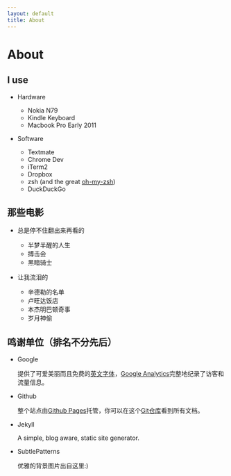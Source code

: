 ```yaml
---
layout: default
title: About
---
```


About
=====


I use
------
* Hardware

    * Nokia N79
    * Kindle Keyboard
    * Macbook Pro Early 2011

* Software

    * Textmate
    * Chrome Dev
    * iTerm2
    * Dropbox
    * zsh (and the great [oh-my-zsh][ohmyzsh])
    * DuckDuckGo

[ohmyzsh]: https://github.com/robbyrussell/oh-my-zsh

那些电影
------
* 总是停不住翻出来再看的

	* 半梦半醒的人生
	* 搏击会
	* 黑暗骑士

* 让我流泪的

	* 辛德勒的名单
	* 卢旺达饭店
	* 本杰明巴顿奇事
	* 岁月神偷

鸣谢单位（排名不分先后）
----
* Google

	提供了可爱美丽而且免费的[英文字体][webfont]，[Google Analytics][googleanalytics]完整地纪录了访客和流量信息。

* Github

	整个站点由[Github Pages][githubpages]托管，你可以在这个[Git仓库][gitrepo]看到所有文档。

* Jekyll

	A simple, blog aware, static site generator. 
	
* SubtlePatterns

	优雅的背景图片出自这里:)

[webfont]: http://www.google.com/webfonts/specimen/Bitter
[googleanalytics]: https://www.google.com/analytics/
[githubpages]: http://pages.github.com/ "Github Pages"
[gitrepo]: http://github.com/seansay/seansay.github.com
[jekyll]: https://github.com/mojombo/jekyll "Jekyll"
